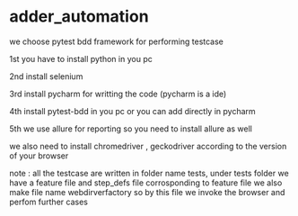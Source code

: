 # adder_automation

we choose pytest bdd framework for performing testcase

1st you have to install python in you pc

2nd install selenium

3rd install pycharm for writting the code (pycharm is a ide)

4th install pytest-bdd in you pc or you can add directly in pycharm

5th we use allure for reporting so you need to install allure as well

we also need to install chromedriver , geckodriver according to the version of your browser

 note : all the testcase are written in folder name tests,
        under tests folder we have a feature file and step_defs file corrosponding to feature file
        we also make file name webdirverfactory so by this file we invoke the browser and perfom further cases
